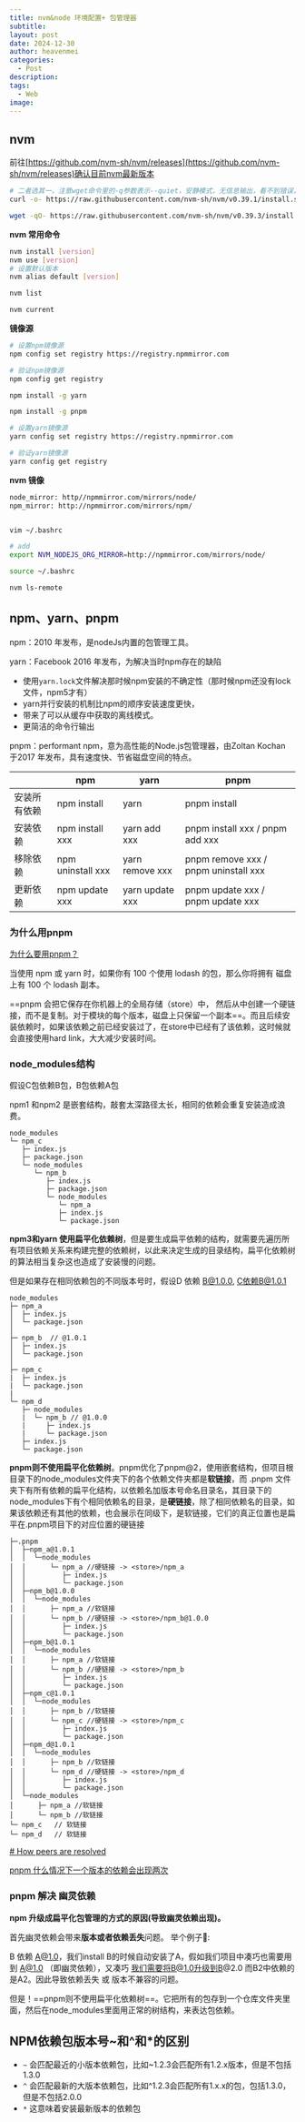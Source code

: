 ```yaml
---
title: nvm&node 环境配置+ 包管理器
subtitle: 
layout: post
date: 2024-12-30
author: heavenmei
categories:
  - Post
description: 
tags:
  - Web
image:
---
```

## nvm 

前往[https://github.com/nvm-sh/nvm/releases](https://github.com/nvm-sh/nvm/releases)确认目前nvm最新版本

```bash
# 二者选其一，注意wget命令里的-q参数表示--quiet，安静模式，无信息输出，看不到错误，也可去掉该参数
curl -o- https://raw.githubusercontent.com/nvm-sh/nvm/v0.39.1/install.sh | bash

wget -qO- https://raw.githubusercontent.com/nvm-sh/nvm/v0.39.3/install.sh | bash

```



**nvm 常用命令**
```bash
nvm install [version]
nvm use [version]
# 设置默认版本
nvm alias default [version]

nvm list

nvm current
```


**镜像源**
```bash
# 设置npm镜像源
npm config set registry https://registry.npmmirror.com

# 验证npm镜像源
npm config get registry

npm install -g yarn

npm install -g pnpm

# 设置yarn镜像源
yarn config set registry https://registry.npmmirror.com

# 验证yarn镜像源
yarn config get registry

```


**nvm 镜像**
```bash
node_mirror: http//npmmirror.com/mirrors/node/ 
npm_mirror: http://npmmirror.com/mirrors/npm/


vim ~/.bashrc

# add
export NVM_NODEJS_ORG_MIRROR=http://npmmirror.com/mirrors/node/

source ~/.bashrc

nvm ls-remote
```

## npm、yarn、pnpm

npm：2010 年发布，是nodeJs内置的包管理工具。

yarn：Facebook 2016 年发布，为解决当时npm存在的缺陷
- 使用`yarn.lock`文件解决那时候npm安装的不确定性（那时候npm还没有lock文件，npm5才有）
- yarn并行安装的机制比npm的顺序安装速度更快，
- 带来了可以从缓存中获取的离线模式。
- 更简洁的命令行输出


pnpm：performant npm，意为高性能的Node.js包管理器，由Zoltan Kochan 于2017 年发布，具有速度快、节省磁盘空间的特点。

|        | npm               | yarn            | pnpm                                 |
| ------ | ----------------- | --------------- | ------------------------------------ |
| 安装所有依赖 | npm install       | yarn            | pnpm install                         |
| 安装依赖   | npm install xxx   | yarn add xxx    | pnpm install xxx / pnpm add xxx      |
| 移除依赖   | npm uninstall xxx | yarn remove xxx | pnpm remove xxx / pnpm uninstall xxx |
| 更新依赖   | npm update xxx    | yarn update xxx | pnpm update xxx / pnpm update xxx    |




### 为什么用pnpm

[为什么要用pnpm？](https://link.juejin.cn/?target=https%3A%2F%2Fwww.kochan.io%2Fnodejs%2Fwhy-should-we-use-pnpm.html "https://www.kochan.io/nodejs/why-should-we-use-pnpm.html")


当使用 npm 或 yarn 时，如果你有 100 个使用 lodash 的包，那么你将拥有 磁盘上有 100 个 lodash 副本。

==pnpm 会把它保存在你机器上的全局存储（store）中， 然后从中创建一个硬链接，而不是复制。对于模块的每个版本，磁盘上只保留一个副本==。而且后续安装依赖时，如果该依赖之前已经安装过了，在store中已经有了该依赖，这时候就会直接使用hard link，大大减少安装时间。


### node_modules结构
假设C包依赖B包，B包依赖A包

npm1 和npm2 是嵌套结构，敲套太深路径太长，相同的依赖会重复安装造成浪费。
```shell
node_modules
└─ npm_c
   ├─ index.js
   ├─ package.json
   └─ node_modules
      └─ npm_b
         ├─ index.js
         ├─ package.json
         └─ node_modules
      		└─ npm_a
         	├─ index.js
         	└─ package.json
```


**npm3和yarn 使用扁平化依赖树**，但是要生成扁平依赖的结构，就需要先遍历所有项目依赖关系来构建完整的依赖树，以此来决定生成的目录结构，扁平化依赖树的算法相当复杂这也造成了安装慢的问题。

但是如果存在相同依赖包的不同版本号时，假设D 依赖 B@1.0.0, C依赖B@1.0.1

```shell
node_modules
├─ npm_a
│  ├─ index.js
│  └─ package.json
│
├─ npm_b  // @1.0.1
│  ├─ index.js
│  └─ package.json
│
├─ npm_c
|  ├─ index.js
|  └─ package.json
|
└─ npm_d
   ├─ node_modules
   |  └─ npm_b // @1.0.0
   |     ├─ index.js
   |     └─ package.json
   ├─ index.js
   └─ package.json
```


**pnpm则不使用扁平化依赖树**。pnpm优化了pnpm@2，使用嵌套结构，但项目根目录下的node_modules文件夹下的各个依赖文件夹都是**软链接**，而 .pnpm 文件夹下有所有依赖的扁平化结构，以依赖名加版本号命名目录名，其目录下的node_modules下有个相同依赖名的目录，是**硬链接**，除了相同依赖名的目录，如果该依赖还有其他的依赖，也会展示在同级下，是软链接，它们的真正位置也是扁平在.pnpm项目下的对应位置的硬链接

```shell
├─.pnpm
│  ├─npm_a@1.0.1
│  │  └─node_modules
│  │      └─ npm_a //硬链接 -> <store>/npm_a
│  │         ├─ index.js
│  │		 └─ package.json
│  ├─npm_b@1.0.0
│  │  └─node_modules
│  │      ├─ npm_a //软链接 
│  │      └─ npm_b //硬链接 -> <store>/npm_b@1.0.0
│  │         ├─ index.js
│  │		 └─ package.json
│  ├─npm_b@1.0.1
│  │  └─node_modules
│  │      ├─ npm_a //软链接 
│  │      └─ npm_b //硬链接 -> <store>/npm_b
│  │         ├─ index.js
│  │		 └─ package.json
│  ├─npm_c@1.0.1
│  │  └─node_modules
│  │      ├─ npm_b //软链接 
│  │      └─ npm_c //硬链接 -> <store>/npm_c
│  │         ├─ index.js
│  │		 └─ package.json
│  ├─npm_d@1.0.1
│  │  └─node_modules
│  │      ├─ npm_b //软链接 
│  │      └─ npm_d //硬链接 -> <store>/npm_d
│  │         ├─ index.js
│  │		 └─ package.json
│  └─node_modules
│      ├─ npm_a //软链接 
│      └─ npm_b //软链接 
└─ npm_c   // 软链接 
└─ npm_d   // 软链接 
```


[# How peers are resolved](https://pnpm.io/how-peers-are-resolved)

[pnpm 什么情况下一个版本的依赖会出现两次](https://zhuanlan.zhihu.com/p/370243042)
### pnpm 解决 幽灵依赖

**npm 升级成扁平化包管理的方式的原因(导致幽灵依赖出现)。**

首先幽灵依赖会带来**版本或者依赖丢失**问题。 举个例子🌰:

B 依赖 A@1.0，我们install B的时候自动安装了A，假如我们项目中凑巧也需要用到 A@1.0 （即幽灵依赖），又凑巧 我们需要将B@1.0升级到B@2.0 而B2中依赖的是A2。因此导致依赖丢失 或 版本不兼容的问题。


但是！==pnpm则不使用扁平化依赖树==。它把所有的包存到一个仓库文件夹里面，然后在node_modules里面用正常的树结构，来表达包依赖。




##  NPM依赖包版本号~和^和*的区别


- `~` 会匹配最近的小版本依赖包，比如~1.2.3会匹配所有1.2.x版本，但是不包括1.3.0  
- `^` 会匹配最新的大版本依赖包，比如^1.2.3会匹配所有1.x.x的包，包括1.3.0，但是不包括2.0.0  
- `*` 这意味着安装最新版本的依赖包